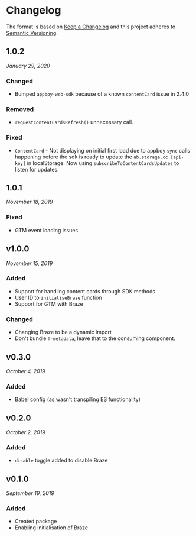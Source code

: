 # Changelog

The format is based on [Keep a Changelog](http://keepachangelog.com/en/1.0.0/)
and this project adheres to [Semantic Versioning](http://semver.org/spec/v2.0.0.html).

1.0.2
------------------------------
*January  29, 2020*

### Changed
- Bumped `appboy-web-sdk` because of a known `contentCard` issue in 2.4.0

### Removed
- `requestContentCardsRefresh()` unnecessary call.

### Fixed
- `ContentCard` - Not displaying on initial first load due to appboy `sync`
calls happening before the sdk is ready to update the
`ab.storage.cc.[api-key]` in localStorage. Now using `subscribeToContentCardsUpdates` to listen 
for updates.

1.0.1
------------------------------
*November 18, 2019*

### Fixed
- GTM event loading issues

v1.0.0
------------------------------
*November 15, 2019*

### Added
- Support for handling content cards through SDK methods
- User ID to `initialiseBraze` function
- Support for GTM with Braze

### Changed
- Changing Braze to be a dynamic import
- Don't bundle `f-metadata`, leave that to the consuming component.


v0.3.0
------------------------------
*October 4, 2019*

### Added
- Babel config (as wasn't transpiling ES functionality)


v0.2.0
------------------------------
*October 2, 2019*

### Added
- `disable` toggle added to disable Braze


v0.1.0
------------------------------
*September 19, 2019*

### Added
- Created package
- Enabling initialisation of Braze
